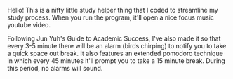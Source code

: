 Hello! This is a nifty little study helper thing that I coded to streamline my study process. When you run the program, it'll open a nice focus music youtube video. 

Following Jun Yuh's Guide to Academic Success, I've also made it so that every 3-5 minute there will be an alarm (birds chirping) to notify you to take a quick space out break. It also features an extended pomodoro technique in which every 45 minutes it'll prompt you to take a 15 minute break. During this period, no alarms will sound. 

